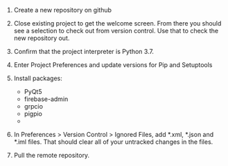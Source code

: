 1. Create a new repository on github

2.  Close existing project to get the welcome screen.  From there you should see a selection to check out from version control.  Use that to check the new repository out.

3. Confirm that the project interpreter is Python 3.7.

4. Enter Project Preferences and update versions for Pip and Setuptools

5. Install packages:
    - PyQt5
    - firebase-admin
    - grpcio
    - pigpio
    - 
    
6. In Preferences > Version Control > Ignored Files, add *.xml, *.json and *.iml files. That should clear all of your untracked changes in the files.

7.  Pull the remote repository.

